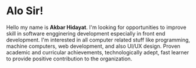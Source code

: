 # Alo Sir! 

Hello my name is **Akbar Hidayat**.
I'm looking for opportunities to improve skill in software 
engginering development especially in front end development. I'm interested in all computer related stuff 
like programming, machine computers, web development, and also UI/UX design. Proven 
academic and curricular achievements, technologically adept, fast learner to provide positive 
contribution to the organization.

<!--
**akbarabe/akbarabe** is a ✨ _special_ ✨ repository because its `README.md` (this file) appears on your GitHub profile.

Here are some ideas to get you started:

- 🔭 I’m currently working on ...
- 🌱 I’m currently learning ...
- 👯 I’m looking to collaborate on ...
- 🤔 I’m looking for help with ...
- 💬 Ask me about ...
- 📫 How to reach me: ...
- 😄 Pronouns: ...
- ⚡ Fun fact: ...
-->
